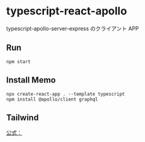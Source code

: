 # typescript-react-apollo

typescript-apollo-server-express のクライアント APP

## Run

```
npm start
```

## Install Memo

```
npx create-react-app . --template typescript
npm install @apollo/client graphql
```

## Tailwind

[公式：](https://tailwindcss.com/docs/installation)
